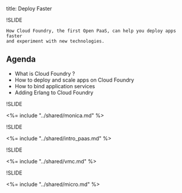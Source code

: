title: Deploy Faster

!SLIDE

    How Cloud Foundry, the first Open PaaS, can help you deploy apps faster
    and experiment with new technologies.

## Agenda

- What is Cloud Foundry ?
- How to deploy and scale apps on Cloud Foundry
- How to bind application services
- Adding Erlang to Cloud Foundry

!SLIDE

<%= include "../shared/monica.md" %>

!SLIDE

<%= include "../shared/intro_paas.md" %>

!SLIDE

<%= include "../shared/vmc.md" %>

!SLIDE

<%= include "../shared/micro.md" %>

